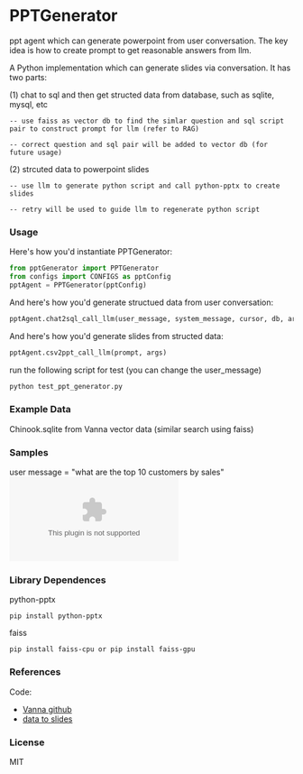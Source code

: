 
# PPTGenerator

ppt agent which can generate powerpoint from user conversation. The key idea is how to create prompt to get reasonable answers from llm.

A Python implementation which can generate slides via conversation. It has two parts:

(1) chat to sql and then get structed data from database, such as sqlite, mysql, etc

    -- use faiss as vector db to find the simlar question and sql script pair to construct prompt for llm (refer to RAG)
    
    -- correct question and sql pair will be added to vector db (for future usage)

(2) strcuted data to powerpoint slides

    -- use llm to generate python script and call python-pptx to create slides
    
    -- retry will be used to guide llm to regenerate python script

### Usage

Here's how you'd instantiate PPTGenerator:

```python
from pptGenerator import PPTGenerator
from configs import CONFIGS as pptConfig
pptAgent = PPTGenerator(pptConfig)
```

And here's how you'd generate structued data from user conversation:

```python
pptAgent.chat2sql_call_llm(user_message, system_message, cursor, db, args)
```

And here's how you'd generate slides from structed data:

```python
pptAgent.csv2ppt_call_llm(prompt, args)
```


run the following script for test (you can change the user_message)

```python
python test_ppt_generator.py
```

### Example Data

Chinook.sqlite from Vanna
vector data (similar search using faiss)


### Samples

user message = "what are the top 10 customers by sales"
![result slide](output.pptx)


### Library Dependences
python-pptx
```
pip install python-pptx
```

faiss
```
pip install faiss-cpu or pip install faiss-gpu
```


### References

Code:

- [Vanna github](https://github.com/vanna-ai/vanna.git)
- [data to slides](https://analythical.com/blog/automating-powerpoint-slides-with-charts) 


### License

MIT
